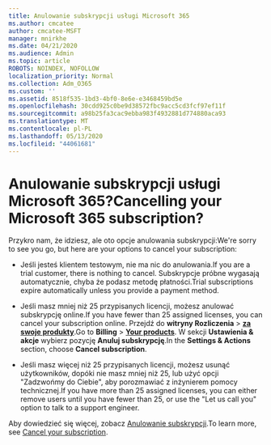 ```yaml
---
title: Anulowanie subskrypcji usługi Microsoft 365
ms.author: cmcatee
author: cmcatee-MSFT
manager: mnirkhe
ms.date: 04/21/2020
ms.audience: Admin
ms.topic: article
ROBOTS: NOINDEX, NOFOLLOW
localization_priority: Normal
ms.collection: Adm_O365
ms.custom: ''
ms.assetid: 8518f535-1bd3-4bf0-8e6e-e3468459bd5e
ms.openlocfilehash: 30cdd925c0be9d38572fbc9acc5cd3fcf97ef11f
ms.sourcegitcommit: a98b25fa3cac9ebba983f4932881d774880aca93
ms.translationtype: MT
ms.contentlocale: pl-PL
ms.lasthandoff: 05/13/2020
ms.locfileid: "44061681"
---
```

# <a name="cancelling-your-microsoft-365-subscription"></a><span data-ttu-id="c801b-102">Anulowanie subskrypcji usługi Microsoft 365?</span><span class="sxs-lookup"><span data-stu-id="c801b-102">Cancelling your Microsoft 365 subscription?</span></span>

<span data-ttu-id="c801b-103">Przykro nam, że idziesz, ale oto opcje anulowania subskrypcji:</span><span class="sxs-lookup"><span data-stu-id="c801b-103">We're sorry to see you go, but here are your options to cancel your subscription:</span></span>
  
- <span data-ttu-id="c801b-104">Jeśli jesteś klientem testowym, nie ma nic do anulowania.</span><span class="sxs-lookup"><span data-stu-id="c801b-104">If you are a trial customer, there is nothing to cancel.</span></span> <span data-ttu-id="c801b-105">Subskrypcje próbne wygasają automatycznie, chyba że podasz metodę płatności.</span><span class="sxs-lookup"><span data-stu-id="c801b-105">Trial subscriptions expire automatically unless you provide a payment method.</span></span>

- <span data-ttu-id="c801b-106">Jeśli masz mniej niż 25 przypisanych licencji, możesz anulować subskrypcję online.</span><span class="sxs-lookup"><span data-stu-id="c801b-106">If you have fewer than 25 assigned licenses, you can cancel your subscription online.</span></span> <span data-ttu-id="c801b-107">Przejdź do **witryny Rozliczenia** \> **[za swoje produkty](https://go.microsoft.com/fwlink/p/?linkid=842054)**.</span><span class="sxs-lookup"><span data-stu-id="c801b-107">Go to **Billing** \> **[Your products](https://go.microsoft.com/fwlink/p/?linkid=842054)**.</span></span> <span data-ttu-id="c801b-108">W sekcji **Ustawienia & akcje** wybierz pozycję **Anuluj subskrypcję**.</span><span class="sxs-lookup"><span data-stu-id="c801b-108">In the **Settings & Actions** section, choose **Cancel subscription**.</span></span>

- <span data-ttu-id="c801b-109">Jeśli masz więcej niż 25 przypisanych licencji, możesz usunąć użytkowników, dopóki nie masz mniej niż 25, lub użyć opcji "Zadzwońmy do Ciebie", aby porozmawiać z inżynierem pomocy technicznej.</span><span class="sxs-lookup"><span data-stu-id="c801b-109">If you have more than 25 assigned licenses, you can either remove users until you have fewer than 25, or use the "Let us call you" option to talk to a support engineer.</span></span>

<span data-ttu-id="c801b-110">Aby dowiedzieć się więcej, zobacz [Anulowanie subskrypcji](https://docs.microsoft.com/office365/admin/subscriptions-and-billing/cancel-your-subscription).</span><span class="sxs-lookup"><span data-stu-id="c801b-110">To learn more, see [Cancel your subscription](https://docs.microsoft.com/office365/admin/subscriptions-and-billing/cancel-your-subscription).</span></span>
